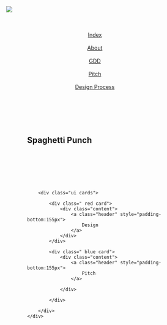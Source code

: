 <head>
<link rel="icon" href="SpaghettiPunch.png">
<title>Sphagetti Punch</title>
<meta charset="utf-8">
<link rel="stylesheet" href="https://cdnjs.cloudflare.com/ajax/libs/semantic-ui/2.4.1/semantic.min.css" type="text/css">

</head>
<body>
<div class="ui container">
  <div class="ui container">
  <div style="padding-left:20px; padding-right:20px; padding-top:75px;" class="ui left fixed vertical menu">
  <div class="item" style="padding-bottom:50px;">
    <img class="ui medium circular image" src="https://pbs.twimg.com/profile_images/905183271046193153/q_P1KBUJ_400x400.jpg">
  </div>
  <center><a class="item" href="index.md">Index</a></center>
      <br>
  <center><a class="item" href="about.html">About</a></center>
      <br>
  <center><a class="item" href="gdd.html">GDD</a></center>
      <br>
  <center><a class="item" href="pp.html">Pitch</a></center>
      <br>
  <center><a class="item" href="storm.html">Design Process</a></center>
</div>

<p></p>
<p></p>
  </div>
<div class="ui container" style="padding:75px;">
    <div class="ui segment">
            <h2 style="padding-bottom:100px;">Spaghetti Punch</h2>
        
        <div class="ui cards">
        
            <div class=" red card">
                <div class="content">
                    <a class="header" style="padding-bottom:155px">
                        Design
                    </a>
                </div>
            </div>
           
            <div class=" blue card">
                <div class="content">
                    <a class="header" style="padding-bottom:155px">
                        Pitch
                    </a>
                 
                </div>

            </div>
            
        </div>
    </div>
</div>
</div>

<script type="text/javascript" src="https://cdnjs.cloudflare.com/ajax/libs/jquery/3.3.1/jquery.min.js"></script>

<script>
</script>




</body>

